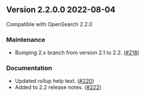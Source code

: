 ## Version 2.2.0.0 2022-08-04

Compatible with OpenSearch 2.2.0

### Maintenance
* Bumping 2.x branch from version 2.1 to 2.2. ([#218](https://github.com/opensearch-project/index-management-dashboards-plugin/pull/218))

### Documentation
* Updated rollup help text. ([#220](https://github.com/opensearch-project/index-management-dashboards-plugin/pull/220))
* Added to 2.2 release notes. ([#222](https://github.com/opensearch-project/index-management-dashboards-plugin/pull/222))
